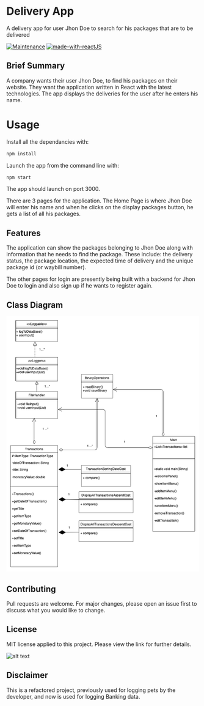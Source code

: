 # Delivery App 

A delivery app for user Jhon Doe to search for his packages that are to be delivered


[![Maintenance](https://img.shields.io/badge/Maintained%3F-yes-green.svg)](https://GitHub.com/Naereen/StrapDown.js/graphs/commit-activity)
[![made-with-reactJS](https://img.shields.io/badge/Made%20with-ReactJS-1f425f.svg)](https://www.java.com/en/)

## Brief Summary

A company wants their user Jhon Doe, to find his packages on their website. They want the application written in React with the latest technologies. The app displays the deliveries for the user after he enters his name.


# Usage

Install all the dependancies with:

```bash
npm install
```

Launch the app from the command line with: 

```bash
npm start
```
The app should launch on port 3000.

There are 3 pages for the application. The Home Page is where Jhon Doe will enter his name and when he clicks on the display packages button, he gets a list of all his packages.


## Features

The application can show the packages belonging to Jhon Doe along with information that he needs to find the package. These include: the delivery status, the package location, the expected time of delivery and the unique package id (or waybill number).

The other pages for login are presently being built with a backend for Jhon Doe to login and also sign up if he wants to register again.

## Class Diagram

![alt text](https://github.com/Flea00012/JavaLoggable/blob/master/Diagrams/Class%20Diagram-final.png)

## Contributing

Pull requests are welcome. For major changes, please open an issue first to discuss what you would like to change.

## License

MIT license applied to this project. Please view the link for further details.

![alt text](https://github.com/Flea00012/JavaLoggable/blob/master/LICENSE)

## Disclaimer

This is a refactored project, previously used for logging pets by the developer, and now is used for logging Banking data.
